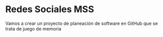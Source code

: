 # Redes Sociales  MSS
Vamos a crear un proyecto de planeación de software en GitHub que se trata de juego de memoria
